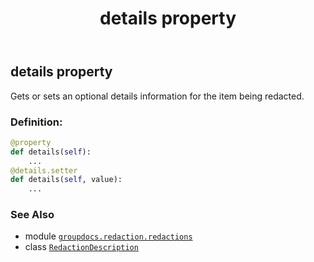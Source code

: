 ﻿---
title: details property
second_title: GroupDocs.Redaction for Python via .NET API References
description: 
type: docs
url: /python-net/groupdocs.redaction.redactions/redactiondescription/details/
is_root: false
weight: 40
---

## details property


Gets or sets an optional details information for the item being redacted.
### Definition:
```python
@property
def details(self):
    ...
@details.setter
def details(self, value):
    ...
```

### See Also
* module [`groupdocs.redaction.redactions`](../../)
* class [`RedactionDescription`](/redaction/python-net/groupdocs.redaction.redactions/redactiondescription)
